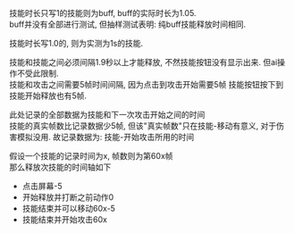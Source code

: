 技能时长只写1的技能则为buff, buff的实际时长为1.05.  
buff并没有全部进行测试, 但抽样测试表明: 纯buff技能释放时间相同.   

技能时长写1.0的, 则为实测为1s的技能. 

技能和技能之间必须间隔1.9秒以上才能释放, 不然技能按钮没有显示出来. 但ai操作不受此限制.   
技能和攻击之间需要5帧时间间隔, 因为点击到攻击开始需要5帧 
技能按钮按下到技能开始释放也有5帧. 

此处记录的全部数据为技能和下一次攻击开始之间的时间  
技能的真实帧数比记录数据少5帧, 但该"真实帧数"只在技能-移动有意义, 对于伤害模拟没用. 故记录数据为: 技能-开始攻击所用的时间   

假设一个技能的记录时间为x, 帧数则为第60x帧  
那么释放次技能的时间轴如下 
- 点击屏幕-5   
- 开始释放并打断之前动作0  
- 技能结束并可以移动60x-5 
- 技能结束并开始攻击60x 

